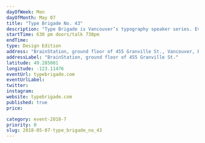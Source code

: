```yaml
---
dayOfWeek: Mon
dayOfMonth: May 07
title: "Type Brigade No. 43"
description: "Type Brigade is Vancouver’s typography speaker series. Every other month, we host talks on typography, lettering, type design, calligraphy, and more, with local speakers and out-of-town guests."
startTime: 630 pm doors/talk 730pm
endTime: 
type: Design Edition
address: "BrainStation, ground floor of 455 Granville St., Vancouver, BC, Canada"
addressLabel: "BrainStation, ground floor of 455 Granville St."
latitude: 49.285081
longitude: -123.11476
eventUrl: typebrigade.com
eventUrlLabel: 
twitter: 
instagram: 
website: typebrigade.com
published: true
price: 

category: event-2018-7
priority: 0
slug: 2018-05-07-type_brigade_no_43
---
```

